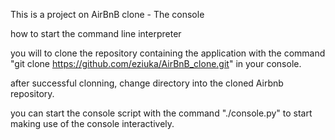 This is a project on AirBnB clone - The console

how to start the command line interpreter

you will to clone the repository containing the application with the command "git clone https://github.com/eziuka/AirBnB_clone.git" in your console.

after successful clonning, change directory into the cloned Airbnb repository.

you can start the console script with the command "./console.py" to start making use of the console interactively.
